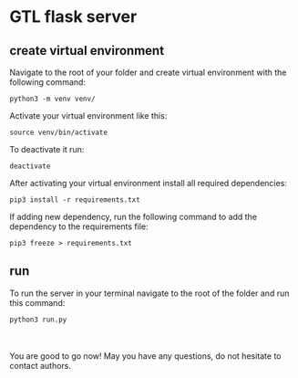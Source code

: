 GTL flask server
===

create virtual environment
-----
Navigate to the root of your folder and create virtual environment with the following command:

``python3 -m venv venv/``

Activate your virtual environment like this:

``source venv/bin/activate``

To deactivate it run:

``deactivate``

After activating your virtual environment install all required dependencies:

``pip3 install -r requirements.txt``

If adding new dependency, run the following command to add the dependency to the requirements file:

``pip3 freeze > requirements.txt``

run
----
To run the server in your terminal navigate to the root of the folder and run this command:

``python3 run.py``

\
\
You are good to go now! May you have any questions, do not hesitate to contact authors.

